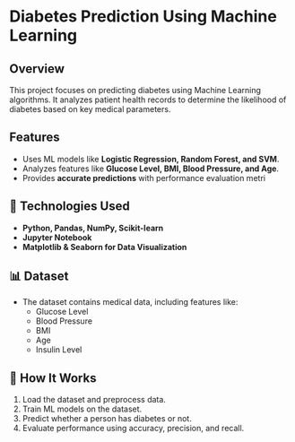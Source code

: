 # Diabetes Prediction Using Machine Learning

## Overview
This project focuses on predicting diabetes using Machine Learning algorithms. It analyzes patient health records to determine the likelihood of diabetes based on key medical parameters.

## Features
- Uses ML models like **Logistic Regression, Random Forest, and SVM**.
- Analyzes features like **Glucose Level, BMI, Blood Pressure, and Age**.
- Provides **accurate predictions** with performance evaluation metri

## 🚀 Technologies Used
- **Python, Pandas, NumPy, Scikit-learn**
- **Jupyter Notebook**
- **Matplotlib & Seaborn for Data Visualization**

## 📊 Dataset
- The dataset contains medical data, including features like:
  - Glucose Level
  - Blood Pressure
  - BMI
  - Age
  - Insulin Level

## 📌 How It Works
1. Load the dataset and preprocess data.
2. Train ML models on the dataset.
3. Predict whether a person has diabetes or not.
4. Evaluate performance using accuracy, precision, and recall.
